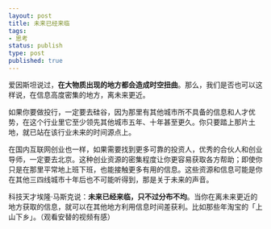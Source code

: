 ```yaml
--- 
layout: post
title: 未来已经来临
tags: 
- 思考
status: publish
type: post
published: true
---
```


爱因斯坦说过，**在大物质出现的地方都会造成时空扭曲**。那么，我们是否也可以这样说，在信息高度密集的地方，离未来更近。

如果你要做投行，一定要去硅谷，因为那里有其他城市所不具备的信息和人才优势，在这个行业里它至少领先其他城市五年、十年甚至更久。你只要踏上那片土地，就已站在该行业未来的时间源点上。

在国内互联网创业也一样，如果需要找到更多可靠的投资人，优秀的合伙人和创业导师，一定要去北京。这种创业资源的密集程度让你更容易获取各方帮助；即使你只是在那里平常地上班下班，也能接触更多有用的信息。这些资源和信息可能是你在其他三四线城市十年后也不可能听得到，那是关于未来的声音。

科技天才埃隆·马斯克说：**未来已经来临，只不过分布不均**。当你在离未来更近的地方获取的信息，就可以在其他地方利用信息时间差获利。比如那些年淘宝的「上山下乡」。（观看安替的视频有感）
